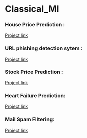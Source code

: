 # Classical_Ml

### House Price Prediction :
 [Project link]( https://github.com/hasan8130/Classical_Ml/blob/main/Boston%20House%20Price%20Predicition%20Project.ipynb)

### URL phishing detection sytem :
[Project link](https://github.com/hasan8130/Classical_Ml/blob/main/Phishing_url_classify.ipynb)

### Stock Price Prediction :
[Project link](https://github.com/hasan8130/Classical_Ml/blob/main/Stock%20Price%20Prediction%20(1).ipynb)

### Heart Failure Prediction:
[Project link](https://github.com/hasan8130/Heart_Failure_Prediction)

### Mail Spam Filtering:
[Project link](https://github.com/hasan8130/Mail_Spam_Filtering)


